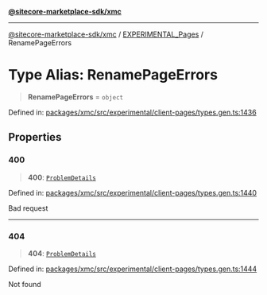 [**@sitecore-marketplace-sdk/xmc**](../../../../README.md)

***

[@sitecore-marketplace-sdk/xmc](../../../../README.md) / [EXPERIMENTAL\_Pages](../README.md) / RenamePageErrors

# Type Alias: RenamePageErrors

> **RenamePageErrors** = `object`

Defined in: [packages/xmc/src/experimental/client-pages/types.gen.ts:1436](https://github.com/Sitecore/marketplace-sdk/blob/main/packages/xmc/src/experimental/client-pages/types.gen.ts#L1436)

## Properties

### 400

> **400**: [`ProblemDetails`](ProblemDetails.md)

Defined in: [packages/xmc/src/experimental/client-pages/types.gen.ts:1440](https://github.com/Sitecore/marketplace-sdk/blob/main/packages/xmc/src/experimental/client-pages/types.gen.ts#L1440)

Bad request

***

### 404

> **404**: [`ProblemDetails`](ProblemDetails.md)

Defined in: [packages/xmc/src/experimental/client-pages/types.gen.ts:1444](https://github.com/Sitecore/marketplace-sdk/blob/main/packages/xmc/src/experimental/client-pages/types.gen.ts#L1444)

Not found

